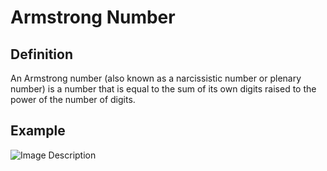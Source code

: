 # Armstrong Number

## Definition

An Armstrong number (also known as a narcissistic number or plenary number) is a number that is equal to the sum of its own digits raised to the power of the number of digits.

## Example
![Image Description](https://i1.faceprep.in/feed/images/armstrong_number_in_python_1.webp)
